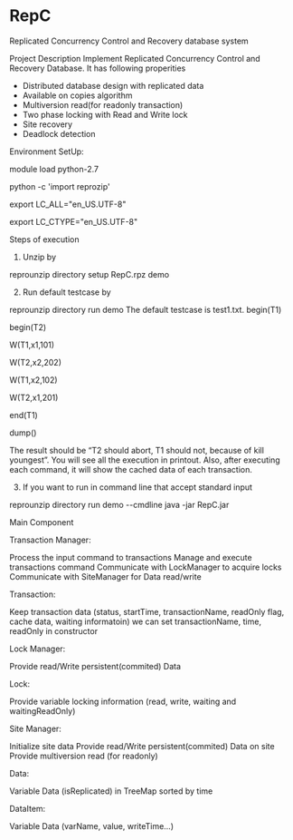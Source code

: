 # RepC
Replicated Concurrency Control and Recovery database system

Project Description
Implement Replicated Concurrency Control and Recovery Database.
It has following properities
-	Distributed database design with replicated data
-	Available on copies algorithm
-	Multiversion read(for readonly transaction)
-	Two phase locking with Read and Write lock
-	Site recovery
-	Deadlock detection


Environment SetUp:

module load python-2.7

python -c 'import reprozip' 

export LC_ALL="en_US.UTF-8"

export LC_CTYPE="en_US.UTF-8"

Steps of execution

1.	Unzip by 

reprounzip directory setup RepC.rpz demo

2.	Run default testcase by 

reprounzip directory run demo
The default testcase is test1.txt.
begin(T1)

begin(T2)

W(T1,x1,101) 

W(T2,x2,202)

W(T1,x2,102) 

W(T2,x1,201)

end(T1)

dump()     

The result should be “T2 should abort, T1 should not, because of kill youngest”.
You will see all the execution in printout. Also, after executing each command, it will show the cached data of each transaction.

3.	If you want to run in command line that accept standard input

reprounzip directory run demo --cmdline java -jar RepC.jar


 
 
Main Component

Transaction Manager:

Process the input command to transactions
Manage and execute transactions command
Communicate with LockManager to acquire locks
Communicate with SiteManager for Data read/write

Transaction:

Keep transaction data (status, startTime, transactionName, readOnly flag, cache data, waiting informatoin) we can set transactionName, time, readOnly in constructor

Lock Manager:

Provide read/Write persistent(commited) Data 

Lock:

Provide variable locking information (read, write, waiting and waitingReadOnly) 


Site Manager:

Initialize site data
Provide read/Write persistent(commited) Data on site
Provide multiversion read (for readonly)


Data:

Variable Data (isReplicated) in TreeMap sorted by time


DataItem:

Variable Data (varName, value, writeTime…) 
